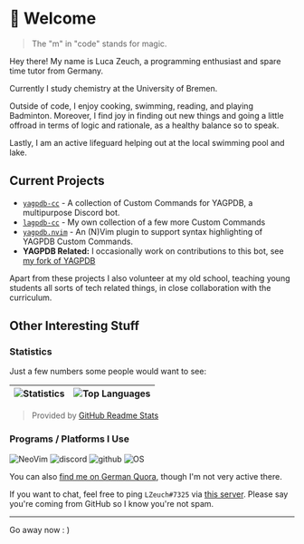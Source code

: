# :wave: Welcome

> The "m" in "code" stands for magic.

Hey there! My name is Luca Zeuch, a programming enthusiast and spare time tutor from Germany.

Currently I study chemistry at the University of Bremen.

Outside of code, I enjoy cooking, swimming, reading, and playing Badminton. Moreover, I find joy in finding out new things and going a little offroad in terms of logic and rationale, as a healthy balance so to speak.

Lastly, I am an active lifeguard helping out at the local swimming pool and lake.

## Current Projects

* [`yagpdb-cc`](https://github.com/yagpdb-cc/yagpdb-cc/) - A collection of Custom Commands for YAGPDB, a multipurpose Discord bot.
* [`lagpdb-cc`](https://github.com/l-zeuch/lagpdb-cc) - My own collection of a few more Custom Commands
* [`yagpdb.nvim`](https://github.com/l-zeuch/yagpdb.nvim) - An (N)Vim plugin to support syntax highlighting of YAGPDB Custom Commands.
* **YAGPDB Related:** I occasionally work on contributions to this bot, see [my fork of YAGPDB](https://github.com/l-zeuch/yagpdb)

Apart from these projects I also volunteer at my old school, teaching young students all sorts of tech related things, in close collaboration with the curriculum.

## Other Interesting Stuff

### Statistics

Just a few numbers some people would want to see:

| ![Statistics](https://github-readme-stats.vercel.app/api?username=l-zeuch&show_icons=true&hide_border=truen&hide_title=true&count_private=true&include_all_commits=true&title_color=4F8CC9&text_color=9f9f9f&bg_color=00000000&hide=stars) | ![Top Languages](https://github-readme-stats.vercel.app/api/top-langs/?username=l-zeuch&layout=compact&show_icons=true&title_color=4F8CC9&text_color=9f9f9f&bg_color=00000000&hide_border=true&icon_color=00000000&count_private=true) |
| --- | --- |

> Provided by [GitHub Readme Stats](https://github.com/anuraghazra/github-readme-stats)

### Programs / Platforms I Use

![NeoVim](https://img.shields.io/static/v1?label=NVim&message=v0.5.1&style=for-the-badge&color=019733&logo=neovim)
![discord](https://img.shields.io/static/v1?label=Discord&message=LZeuch%237325&color=7289da&style=for-the-badge&logo=discord)
![github](https://img.shields.io/static/v1?label=GitHub&message=l-zeuch&color=181717&style=for-the-badge&logo=github)
![OS](https://img.shields.io/static/v1?label=OS&message=Debian%2011&color=A81D33&style=for-the-badge&logo=debian)

You can also [find me on German Quora](https://www.de.quora.com/profile/Luca-Zeuch), though I'm not very active there.

If you want to chat, feel free to ping `LZeuch#7325` via [this server](https://discord.gg/tFhxypKcvm). Please say you're coming from GitHub so I know you're not spam.

----
Go away now : )
